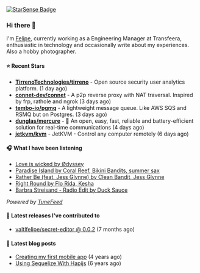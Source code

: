 <a href="https://starsense.app/developer-types" target="_blank"><img src="https://starsense.app/api/badge/?user=valtlfelipe" alt="StarSense Badge"></a>

### Hi there 👋

I'm [Felipe](https://felipevm.com), currently working as a Engineering Manager at Transfeera, enthusiastic in technology and occasionally write about my experiences. Also a hobby photographer.

#### ⭐ Recent Stars
- **[TirrenoTechnologies/tirreno](https://github.com/TirrenoTechnologies/tirreno)** - Open source security user analytics platform. (1 day ago)
- **[connet-dev/connet](https://github.com/connet-dev/connet)** - A p2p reverse proxy with NAT traversal. Inspired by frp, rathole and ngrok (3 days ago)
- **[tembo-io/pgmq](https://github.com/tembo-io/pgmq)** - A lightweight message queue. Like AWS SQS and RSMQ but on Postgres. (3 days ago)
- **[dunglas/mercure](https://github.com/dunglas/mercure)** - 🪽 An open, easy, fast, reliable and battery-efficient solution for real-time communications (4 days ago)
- **[jetkvm/kvm](https://github.com/jetkvm/kvm)** - JetKVM - Control any computer remotely (6 days ago)

#### 🎧 What I have been listening
- [Love is wicked by Ødyssey](https://open.spotify.com/track/43NykyiKURBnbz5Hx3gfmF)
- [Paradise Island by Coral Reef, Bikini Bandits, summer sax](https://open.spotify.com/track/0Ti6NRd2IZTfKIUKQ1w5nV)
- [Rather Be (feat. Jess Glynne) by Clean Bandit, Jess Glynne](https://open.spotify.com/track/3s4U7OHV7gnj42VV72eSZ6)
- [Right Round by Flo Rida, Kesha](https://open.spotify.com/track/7EH2enDP1q3upRqctbOz3n)
- [Barbra Streisand - Radio Edit by Duck Sauce](https://open.spotify.com/track/640AR2YmgcKoJpaqTnCE4R)

_Powered by [TuneFeed](https://tunefeed.app?ref=valtlfelipe-gh-profile)_ 

#### 🚀 Latest releases I've contributed to


- [valtlfelipe/secret-editor @ 0.0.2](https://github.com/valtlfelipe/secret-editor/releases/tag/0.0.2) (7 months ago)

#### 📄 Latest blog posts
- [Creating my first mobile app](https://felipevm.com/posts/creating-my-first-mobile-app/) (4 years ago)
- [Using Sequelize With Hapijs](https://felipevm.com/posts/using-sequelize-with-hapijs/) (6 years ago)
